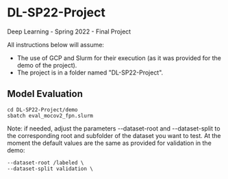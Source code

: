 # DL-SP22-Project
Deep Learning - Spring 2022 - Final Project 

All instructions below will assume:
- The use of GCP and Slurm for their execution (as it was provided for the demo of the project).
- The project is in a folder named "DL-SP22-Project".


## Model Evaluation

```
cd DL-SP22-Project/demo
sbatch eval_mocov2_fpn.slurm
```
Note: if needed, adjust the parameters --dataset-root and --dataset-split to the corresponding root and subfolder of the dataset you want to test.
At the moment the default values are the same as provided for validation in the demo:
```
--dataset-root /labeled \
--dataset-split validation \
```
